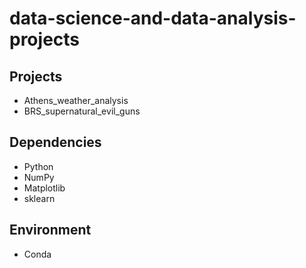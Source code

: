 # data-science-and-data-analysis-projects

## Projects
* Athens_weather_analysis
* BRS_supernatural_evil_guns

## Dependencies
* Python
* NumPy
* Matplotlib
* sklearn

## Environment
* Conda
